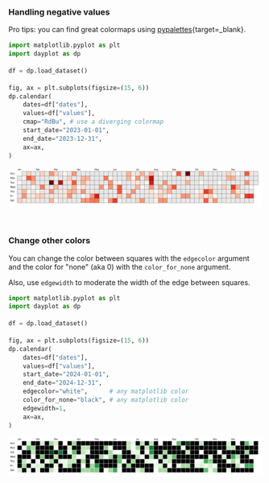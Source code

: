 ### Handling negative values

Pro tips: you can find great colormaps using [pypalettes](https://python-graph-gallery.com/color-palette-finder/){target=\_blank}.

```py
import matplotlib.pyplot as plt
import dayplot as dp

df = dp.load_dataset()

fig, ax = plt.subplots(figsize=(15, 6))
dp.calendar(
    dates=df["dates"],
    values=df["values"],
    cmap="RdBu", # use a diverging colormap
    start_date="2023-01-01",
    end_date="2023-12-31",
    ax=ax,
)
```

![](../img/cmap.png)

<br>

### Change other colors

You can change the color between squares with the `edgecolor` argument and the color for "none" (aka 0) with the `color_for_none` argument.

Also, use `edgewidth` to moderate the width of the edge between squares.

```py
import matplotlib.pyplot as plt
import dayplot as dp

df = dp.load_dataset()

fig, ax = plt.subplots(figsize=(15, 6))
dp.calendar(
    dates=df["dates"],
    values=df["values"],
    start_date="2024-01-01",
    end_date="2024-12-31",
    edgecolor="white",      # any matplotlib color
    color_for_none="black", # any matplotlib color
    edgewidth=1,
    ax=ax,
)
```

![](../img/colors.png)

<br><br>
